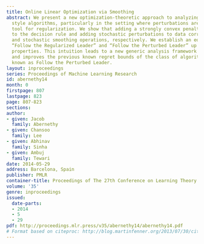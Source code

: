 ```yaml
---
title: Online Linear Optimization via Smoothing
abstract: We present a new optimization-theoretic approach to analyzing Follow-the-Leader
  style algorithms, particularly in the setting where perturbations are used as a
  tool for regularization. We show that adding a strongly convex penalty function
  to the decision rule and adding stochastic perturbations to data correspond to deterministic
  and stochastic smoothing operations, respectively. We establish an equivalence between
  “Follow the Regularized Leader” and “Follow the Perturbed Leader” up to the smoothness
  properties. This intuition leads to a new generic analysis framework that recovers
  and improves the previous known regret bounds of the class of algorithms commonly
  known as Follow the Perturbed Leader.
layout: inproceedings
series: Proceedings of Machine Learning Research
id: abernethy14
month: 0
firstpage: 807
lastpage: 823
page: 807-823
sections: 
author:
- given: Jacob
  family: Abernethy
- given: Chansoo
  family: Lee
- given: Abhinav
  family: Sinha
- given: Ambuj
  family: Tewari
date: 2014-05-29
address: Barcelona, Spain
publisher: PMLR
container-title: Proceedings of The 27th Conference on Learning Theory
volume: '35'
genre: inproceedings
issued:
  date-parts:
  - 2014
  - 5
  - 29
pdf: http://proceedings.mlr.press/v35/abernethy14/abernethy14.pdf
# Format based on citeproc: http://blog.martinfenner.org/2013/07/30/citeproc-yaml-for-bibliographies/
---
```

